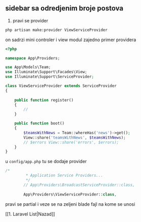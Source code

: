 ## sidebar sa odredjenim broje postova
1. pravi se provider 
```bash
php artisan make:provider ViewServiceProvider
```

on sadrzi mini controler i view modul zajedno 
primer providera
```php
<?php

namespace App\Providers;

use App\Models\Team;
use Illuminate\Support\Facades\View;
use Illuminate\Support\ServiceProvider;

class ViewServiceProvider extends ServiceProvider
{
    
    public function register()
    {
        //
    }

    public function boot()
    {
        $teamsWithNews = Team::whereHas('news')->get();
        View::share('teamsWithNews', $teamsWithNews);
        // $errors View::share('errors', $errors);
    }
}
```

u `config/app.php` tu se dodaje provider
```php
/*
         * Application Service Providers...
         */
        // App\Providers\BroadcastServiceProvider::class,
    
        App\Providers\ViewServiceProvider::class,
```

pravi se partial i veze se na zeljeni blade fajl na kome se unosi


[[1. Laravel List|Nazad]]
